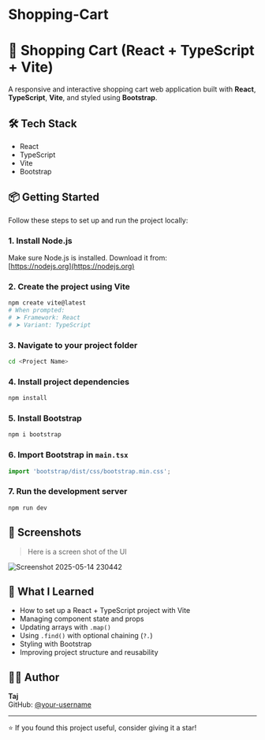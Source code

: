 # Shopping-Cart

# 🛒 Shopping Cart (React + TypeScript + Vite)

A responsive and interactive shopping cart web application built with **React**, **TypeScript**, **Vite**, and styled using **Bootstrap**.

## 🛠️ Tech Stack

- React  
- TypeScript  
- Vite  
- Bootstrap

## 📦 Getting Started

Follow these steps to set up and run the project locally:

### 1. Install Node.js

Make sure Node.js is installed. Download it from:  
[https://nodejs.org](https://nodejs.org)

### 2. Create the project using Vite

```bash
npm create vite@latest
# When prompted:
# ➤ Framework: React
# ➤ Variant: TypeScript
```

### 3. Navigate to your project folder

```bash
cd <Project Name>
```

### 4. Install project dependencies

```bash
npm install
```

### 5. Install Bootstrap

```bash
npm i bootstrap
```

### 6. Import Bootstrap in `main.tsx`

```ts
import 'bootstrap/dist/css/bootstrap.min.css';
```

### 7. Run the development server

```bash
npm run dev
```

## 📸 Screenshots

> Here is a screen shot of the UI

![Screenshot 2025-05-14 230442](https://github.com/user-attachments/assets/fb5c31d0-814e-4f60-bd5f-4dfe131a6666)


## 🧠 What I Learned

- How to set up a React + TypeScript project with Vite  
- Managing component state and props  
- Updating arrays with `.map()`  
- Using `.find()` with optional chaining (`?.`)  
- Styling with Bootstrap  
- Improving project structure and reusability

## 🙋‍♂️ Author

**Taj**  
GitHub: [@your-username](https://github.com/your-username)  

---

⭐️ If you found this project useful, consider giving it a star!

